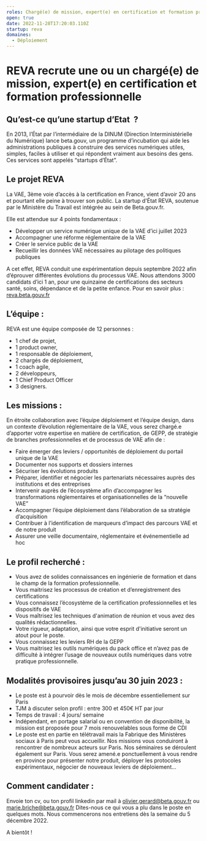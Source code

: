 ```yaml
---
roles: Chargé(e) de mission, expert(e) en certification et formation professionnelle
open: true
date: 2022-11-28T17:20:03.110Z
startup: reva
domaines:
  - Déploiement
---
```

# REVA recrute une ou un chargé(e) de mission, expert(e) en certification et formation professionnelle 


## Qu’est-ce qu’une startup d’Etat  ?

En 2013, l’État par l’intermédiaire de la DINUM (Direction Interministérielle du Numérique) lance beta.gouv, un programme d’incubation qui aide les administrations publiques à construire des services numériques utiles, simples, faciles à utiliser et qui répondent vraiment aux besoins des gens. Ces services sont appelés “startups d’État”.



## Le projet REVA
La VAE, 3ème voie d’accès à la certification en France, vient d’avoir 20 ans et pourtant elle peine à trouver son public.
La startup d'État REVA, soutenue par le Ministère du Travail est intégrée au sein de Beta.gouv.fr. 

Elle est  attendue sur 4 points fondamentaux :
* Développer un service numérique unique de la VAE d’ici juillet 2023
* Accompagner une réforme réglementaire de la VAE
* Créer le service public de la VAE
* Recueillir les données VAE nécessaires au pilotage des politiques publiques

A cet effet, REVA conduit une expérimentation depuis septembre 2022 afin d’éprouver différentes évolutions du processus VAE. Nous attendons 3000 candidats d’ici 1 an, pour une quinzaine de certifications des secteurs santé, soins, dépendance et de la petite enfance. Pour en savoir plus : [reva.beta.gouv.fr](https://reva.beta.gouv.fr/)


## L’équipe :

REVA est une équipe composée de 12 personnes :
* 1  chef de projet,
* 1 product owner,
* 1 responsable de déploiement,
* 2 chargés de déploiement,
* 1 coach agile,
* 2 développeurs,
* 1 Chief Product Officer 
* 3 designers.


## Les missions :

En étroite collaboration avec l’équipe déploiement et l’équipe design, dans un contexte d’évolution réglementaire de la VAE, vous serez chargé.e d’apporter votre expertise en matière de certification, de GEPP, de stratégie de branches professionnelles et de processus de VAE afin de : 
* Faire émerger des leviers / opportunités de déploiement du portail unique de la VAE
* Documenter nos supports et dossiers internes
* Sécuriser les évolutions produits
* Préparer, identifier et négocier les partenariats nécessaires auprès des institutions et des entreprises
* Intervenir auprès de l’écosystème afin d’accompagner les transformations réglementaires et organisationnelles de la “nouvelle VAE”
* Accompagner l’équipe déploiement dans l’élaboration de sa stratégie d’acquisition
* Contribuer à l’identification de marqueurs d’impact des parcours VAE et de notre produit 
* Assurer une veille documentaire, réglementaire et événementielle ad hoc


## Le profil recherché :

* Vous avez de solides connaissances en ingénierie de formation et dans le champ de la formation professionnelle.
* Vous maitrisez les processus de création et d’enregistrement des certifications
* Vous connaissez l’écosystème de la certification professionnelles et les dispositifs de VAE
* Vous maîtrisez les techniques d'animation de réunion et vous avez des qualités rédactionnelles.
* Votre rigueur, adaptation, ainsi que votre esprit d'initiative seront un atout pour le poste.
* Vous connaissez les leviers RH de la GEPP
* Vous maitrisez les outils numériques du pack office et n’avez pas de difficulté à intégrer l’usage de nouveaux outils numériques dans votre pratique professionnelle.


## Modalités provisoires jusqu’au 30 juin 2023  :

* Le poste est à pourvoir dès le mois de décembre essentiellement sur Paris
* TJM à discuter selon profil : entre 300 et 450€ HT par jour
* Temps de travail : 4 jours/ semaine
* Indépendant, en portage salarial ou en convention de disponibilité, la mission est proposée pour 7 mois renouvelables sous forme de CDI
* Le poste est en partie en  télétravail mais la Fabrique des Ministères sociaux à Paris peut vous accueillir. Nos missions vous conduiront à rencontrer de nombreux acteurs sur Paris. Nos séminaires se déroulent également sur Paris.    Vous serez amené.e ponctuellement à vous rendre en province pour présenter notre produit, déployer les protocoles expérimentaux, négocier de nouveaux leviers de déploiement…


## Comment candidater :   

Envoie ton cv, ou ton profil linkedin par mail à [olivier.gerard@beta.gouv.fr](mailto:olivier.gerard@beta.gouv.fr) ou [marie.briche@beta.gouv.fr](mailto:marie.briche@beta.gouv.fr)
Dites-nous ce qui vous a plu dans le poste en quelques mots.
Nous commencerons nos entretiens dès la semaine du 5 décembre 2022.

A bientôt !
